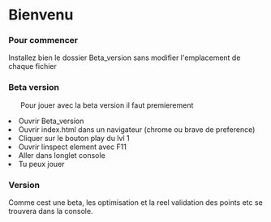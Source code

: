 <h1>Bienvenu</h1>
<h3> Pour commencer </h3>
Installez bien le dossier Beta_version sans modifier l'emplacement de chaque fichier

<h3> Beta version </h3>
<ol>Pour jouer avec la beta version il faut premierement</ol>
<li>Ouvrir Beta_version</li>
<li>Ouvrir index.html dans un navigateur (chrome ou brave de preference)</li>
<li>Cliquer sur le bouton play du lvl 1</li>
<li>Ouvrir linspect element avec F11</li>
<li>Aller dans longlet console</li>
<li>Tu peux jouer</li>

<h3> Version </h3>
Comme cest une beta, les optimisation et la reel validation des points etc se trouvera dans la console.

